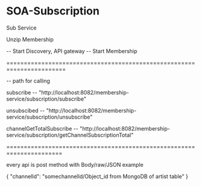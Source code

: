 # SOA-Subscription
Sub Service

Unzip Membership

-- Start Discovery, API gateway
-- Start Membership

=======================================================================

-- path for calling 

  subscribe -- "http://localhost:8082/membership-service/subscription/subscribe"

  unsubscibed -- "http://localhost:8082/membership-service/subscription/unsubscribe"

  channelGetTotalSubscribe -- "http://localhost:8082/membership-service/subscription/getChannelSubscriptionTotal"

======================================================================


every api is post method with Body/raw/JSON example

{
  "channelId": "somechannelId/Object_id from MongoDB of artist table"
}
